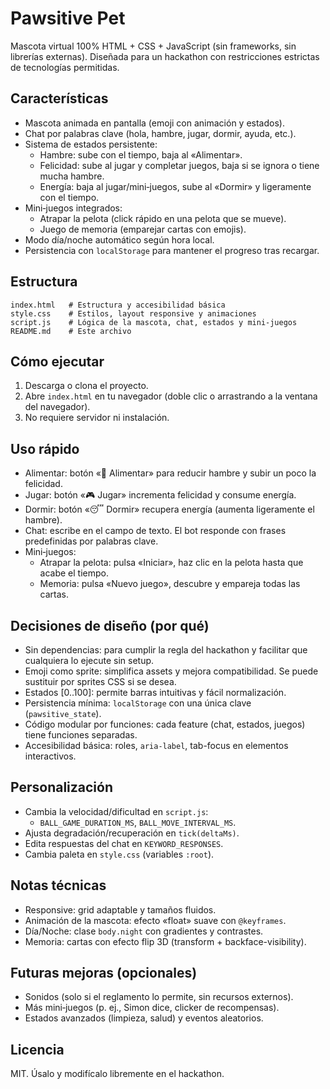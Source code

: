 # Pawsitive Pet

Mascota virtual 100% HTML + CSS + JavaScript (sin frameworks, sin librerías externas). Diseñada para un hackathon con restricciones estrictas de tecnologías permitidas.

## Características

- Mascota animada en pantalla (emoji con animación y estados).
- Chat por palabras clave (hola, hambre, jugar, dormir, ayuda, etc.).
- Sistema de estados persistente:
  - Hambre: sube con el tiempo, baja al «Alimentar».
  - Felicidad: sube al jugar y completar juegos, baja si se ignora o tiene mucha hambre.
  - Energía: baja al jugar/mini‑juegos, sube al «Dormir» y ligeramente con el tiempo.
- Mini‑juegos integrados:
  - Atrapar la pelota (click rápido en una pelota que se mueve).
  - Juego de memoria (emparejar cartas con emojis).
- Modo día/noche automático según hora local.
- Persistencia con `localStorage` para mantener el progreso tras recargar.

## Estructura

```
index.html   # Estructura y accesibilidad básica
style.css    # Estilos, layout responsive y animaciones
script.js    # Lógica de la mascota, chat, estados y mini‑juegos
README.md    # Este archivo
```

## Cómo ejecutar

1. Descarga o clona el proyecto.
2. Abre `index.html` en tu navegador (doble clic o arrastrando a la ventana del navegador).
3. No requiere servidor ni instalación.

## Uso rápido

- Alimentar: botón «🍖 Alimentar» para reducir hambre y subir un poco la felicidad.
- Jugar: botón «🎮 Jugar» incrementa felicidad y consume energía.
- Dormir: botón «😴 Dormir» recupera energía (aumenta ligeramente el hambre).
- Chat: escribe en el campo de texto. El bot responde con frases predefinidas por palabras clave.
- Mini‑juegos: 
  - Atrapar la pelota: pulsa «Iniciar», haz clic en la pelota hasta que acabe el tiempo.
  - Memoria: pulsa «Nuevo juego», descubre y empareja todas las cartas.

## Decisiones de diseño (por qué)

- Sin dependencias: para cumplir la regla del hackathon y facilitar que cualquiera lo ejecute sin setup.
- Emoji como sprite: simplifica assets y mejora compatibilidad. Se puede sustituir por sprites CSS si se desea.
- Estados [0..100]: permite barras intuitivas y fácil normalización.
- Persistencia mínima: `localStorage` con una única clave (`pawsitive_state`).
- Código modular por funciones: cada feature (chat, estados, juegos) tiene funciones separadas.
- Accesibilidad básica: roles, `aria-label`, tab-focus en elementos interactivos.

## Personalización

- Cambia la velocidad/dificultad en `script.js`:
  - `BALL_GAME_DURATION_MS`, `BALL_MOVE_INTERVAL_MS`.
- Ajusta degradación/recuperación en `tick(deltaMs)`.
- Edita respuestas del chat en `KEYWORD_RESPONSES`.
- Cambia paleta en `style.css` (variables `:root`).

## Notas técnicas

- Responsive: grid adaptable y tamaños fluidos.
- Animación de la mascota: efecto «float» suave con `@keyframes`.
- Día/Noche: clase `body.night` con gradientes y contrastes.
- Memoria: cartas con efecto flip 3D (transform + backface-visibility).

## Futuras mejoras (opcionales)

- Sonidos (solo si el reglamento lo permite, sin recursos externos).
- Más mini‑juegos (p. ej., Simon dice, clicker de recompensas).
- Estados avanzados (limpieza, salud) y eventos aleatorios.

## Licencia

MIT. Úsalo y modifícalo libremente en el hackathon.
